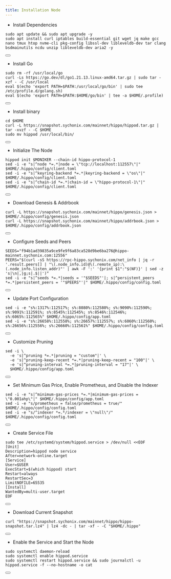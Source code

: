 ```yaml
---
title: Installation Node
---
```


- Install Dependencies 

<div class="code-block-wrapper">
  <pre><code>sudo apt update && sudo apt upgrade -y
sudo apt install curl iptables build-essential git wget jq make gcc nano tmux htop nvme-cli pkg-config libssl-dev libleveldb-dev tar clang bsdmainutils ncdu unzip libleveldb-dev aria2 -y</code></pre>
  <button class="copy-btn"><i class="fas fa-copy"></i></button>
</div>

- Install Go

<div class="code-block-wrapper">
  <pre><code>sudo rm -rf /usr/local/go
curl -Ls https://go.dev/dl/go1.21.13.linux-amd64.tar.gz | sudo tar -xzf - -C /usr/local
eval $(echo 'export PATH=$PATH:/usr/local/go/bin' | sudo tee /etc/profile.d/golang.sh)
eval $(echo 'export PATH=$PATH:$HOME/go/bin' | tee -a $HOME/.profile)</code></pre>
  <button class="copy-btn"><i class="fas fa-copy"></i></button>
</div>

- Install binary 

<div class="code-block-wrapper">
  <pre><code>cd $HOME
curl -L https://snapshot.sychonix.com/mainnet/hippo/hippod.tar.gz | tar -xvzf - -C $HOME
sudo mv hippod /usr/local/bin/</code></pre>
  <button class="copy-btn"><i class="fas fa-copy"></i></button>
</div>

- Initialize The Node

<div class="code-block-wrapper"><!-- Change chain id and port -->
  <pre><code>hippod init $MONIKER --chain-id hippo-protocol-1
sed -i -e "s|^node *=.*|node = \"tcp://localhost:112557\"|" $HOME/.hippo/config/client.toml
sed -i -e "s|^keyring-backend *=.*|keyring-backend = \"os\"|" $HOME/.hippo/config/client.toml
sed -i -e "s|^chain-id *=.*|chain-id = \"hippo-protocol-1\"|" $HOME/.hippo/config/client.toml</code></pre>
  <button class="copy-btn"><i class="fas fa-copy"></i></button>
</div><!-- Change chain id and port -->

- Download Genesis & Addrbook

<div class="code-block-wrapper">
  <pre><code>curl -L https://snapshot.sychonix.com/mainnet/hippo/genesis.json > $HOME/.hippo/config/genesis.json
curl -L https://snapshot.sychonix.com/mainnet/hippo/addrbook.json > $HOME/.hippo/config/addrbook.json</code></pre>
  <button class="copy-btn"><i class="fas fa-copy"></i></button>
</div>

- Configure Seeds and Peers

<div class="code-block-wrapper">
  <pre><code>SEEDS="f94b1ad39835a9ce9fe9f6a83ca528d9be6ba276@hippo-mainnet.sychonix.com:12556"
PEERS="$(curl -sS https://rpc-hippo.sychonix.com/net_info | jq -r '.result.peers[] | "\(.node_info.id)@\(.remote_ip):\(.node_info.listen_addr)"' | awk -F ':' '{print $1":"$(NF)}' | sed -z 's|\n|,|g;s|.$||')"
sed -i -e "s|^seeds *=.*|seeds = '"$SEEDS"'|; s|^persistent_peers *=.*|persistent_peers = '"$PEERS"'|" $HOME/.hippo/config/config.toml</code></pre>
  <button class="copy-btn"><i class="fas fa-copy"></i></button>
</div>

- Update Port Configuration

<div class="code-block-wrapper">
  <pre><code>sed -i -e "s%:1317%:112517%; s%:8080%:112580%; s%:9090%:112590%; s%:9091%:112591%; s%:8545%:112545%; s%:8546%:112546%; s%:6065%:112565%" $HOME/.hippo/config/app.toml
sed -i -e "s%:26658%:112558%; s%:26657%:112557%; s%:6060%:112560%; s%:26656%:112556%; s%:26660%:112561%" $HOME/.hippo/config/config.toml</code></pre>
  <button class="copy-btn"><i class="fas fa-copy"></i></button>
</div>

- Customize Pruning

<div class="code-block-wrapper">
  <pre><code>sed -i \
  -e 's|^pruning *=.*|pruning = "custom"|' \
  -e 's|^pruning-keep-recent *=.*|pruning-keep-recent = "100"|' \
  -e 's|^pruning-interval *=.*|pruning-interval = "17"|' \
  $HOME/.hippo/config/app.toml</code></pre>
  <button class="copy-btn"><i class="fas fa-copy"></i></button>
</div>

- Set Minimum Gas Price, Enable Prometheus, and Disable the Indexer

<div class="code-block-wrapper"><!-- Note: Change gas price and denom -->
  <pre><code>sed -i -e "s|^minimum-gas-prices *=.*|minimum-gas-prices = \"0.001ahp\"|" $HOME/.hippo/config/app.toml
sed -i -e "s/prometheus = false/prometheus = true/" $HOME/.hippo/config/config.toml
sed -i -e "s/^indexer *=.*/indexer = \"null\"/" $HOME/.hippo/config/config.toml</code></pre>
  <button class="copy-btn"><i class="fas fa-copy"></i></button>
</div><!-- Note: Change gas price and denom -->

- Create Service File

<div class="code-block-wrapper">
  <pre><code>sudo tee /etc/systemd/system/hippod.service &gt; /dev/null &lt;&lt;EOF
[Unit]
Description=hippod node service
After=network-online.target
[Service]
User=$USER
ExecStart=$(which hippod) start
Restart=always
RestartSec=3
LimitNOFILE=65535
[Install]
WantedBy=multi-user.target
EOF</code></pre>
  <button class="copy-btn"><i class="fas fa-copy"></i></button>
</div>

- Download Current Snapshot

<div class="code-block-wrapper">
  <pre><code>curl "https://snapshot.sychonix.com/mainnet/hippo/hippo-snapshot.tar.lz4" | lz4 -dc - | tar -xf - -C "$HOME/.hippo"</code></pre>
  <button class="copy-btn"><i class="fas fa-copy"></i></button>
</div>

- Enable the Service and Start the Node

<div class="code-block-wrapper">
  <pre><code>sudo systemctl daemon-reload
sudo systemctl enable hippod.service
sudo systemctl restart hippod.service && sudo journalctl -u hippod.service -f --no-hostname -o cat</code></pre>
  <button class="copy-btn"><i class="fas fa-copy"></i></button>
</div>
